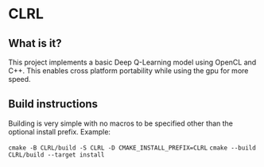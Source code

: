 # CLRL

## What is it?

This project implements a basic Deep Q-Learning model using OpenCL and C++. This enables cross platform portability while using the gpu for more speed.

## Build instructions

Building is very simple with no macros to be specified other than the optional install prefix. Example: 

  `cmake -B CLRL/build -S CLRL -D CMAKE_INSTALL_PREFIX=CLRL`
  `cmake --build CLRL/build --target install`